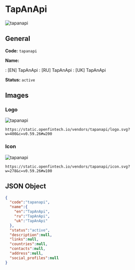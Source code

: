 
# TapAnApi 
![tapanapi](https://static.openfintech.io/vendors/tapanapi/logo.svg?w=400&c=v0.59.26#w200)  

## General 
 
**Code:** `tapanapi` 
 
**Name:** 
 
:	[EN] TapAnApi 
:	[RU] TapAnApi 
:	[UK] TapAnApi 
 
**Status:** `active` 
 

## Images 

### Logo 
 
![tapanapi](https://static.openfintech.io/vendors/tapanapi/logo.svg?w=400&c=v0.59.26#w200)  

```
https://static.openfintech.io/vendors/tapanapi/logo.svg?w=400&c=v0.59.26#w200
```  

### Icon 
 
![tapanapi](https://static.openfintech.io/vendors/tapanapi/icon.svg?w=278&c=v0.59.26#w100)  

```
https://static.openfintech.io/vendors/tapanapi/icon.svg?w=278&c=v0.59.26#w100
```  

## JSON Object 

```json
{
  "code":"tapanapi",
  "name":{
    "en":"TapAnApi",
    "ru":"TapAnApi",
    "uk":"TapAnApi"
  },
  "status":"active",
  "description":null,
  "links":null,
  "countries":null,
  "contacts":null,
  "address":null,
  "social_profiles":null
}
```  
